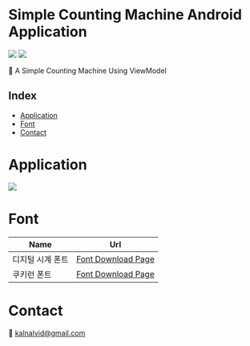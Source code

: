 Simple Counting Machine Android Application
==================

<img src="https://img.shields.io/static/v1?label=Android&message=ViewBinding&color=ff69b4"/> <img src="https://img.shields.io/static/v1?label=Android&message=ViewModel&color=blueviolet"/>

🎉 A Simple Counting Machine Using ViewModel

## Index
* [Application](#Application)
* [Font](#Font)
* [Contact](#Contact)

Application
======================
<img src="https://user-images.githubusercontent.com/85792293/199891291-db6a5750-2921-46c8-9921-b719251397c1.gif">


Font
======================
Name | Url
--- |--- |
디지털 시계 폰트 | [Font Download Page](https://www.dafont.com/ds-digital.font)
쿠키런 폰트 | [Font Download Page](https://www.cookierunfont.com/#section7)

Contact
======================
📧 kalnalvid@gmail.com
